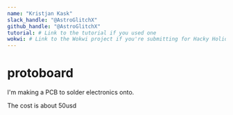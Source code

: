 ```yaml
---
name: "Kristjan Kask"
slack_handle: "@AstroGlitchX"
github_handle: "@AstroGlitchX"
tutorial: # Link to the tutorial if you used one
wokwi: # Link to the Wokwi project if you're submitting for Hacky Holidays
---
```


# protoboard

<!-- Describe your board in 2-3 sentences. What are you making? What will it do? -->
I'm making a PCB to solder electronics onto.
<!-- How much is it going to cost? -->
The cost is about 50usd
<!-- Tell us a little bit about your design process. What were some challenges? What helped? ***Totally optional*** -->
